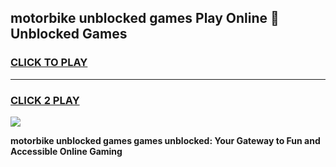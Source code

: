 
## motorbike unblocked games Play Online 👋 Unblocked Games
<h3>
<a href="https://premium.freeplayer.one?title=motorbike_unblocked_games&ref=19F">CLICK TO PLAY</a></h3>
<hr>

<h3>
<a href="https://premium.freeplayer.one?title=motorbike_unblocked_games&ref=19F">CLICK 2 PLAY</a>
  
</h3>

<a href="https://premium.freeplayer.one?title=motorbike_unblocked_games&ref=19F"><img src="https://clearcache.store/games.png"></a>


**motorbike unblocked games games unblocked: Your Gateway to Fun and Accessible Online Gaming**
